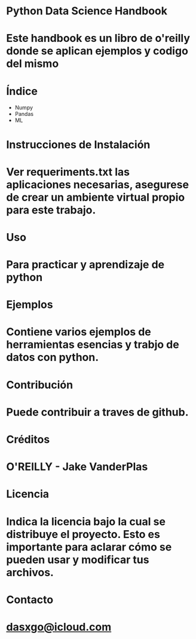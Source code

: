 # Python Data Science Handbook
# Este handbook es un libro de o'reilly donde se aplican ejemplos y codigo del mismo

# Índice

- Numpy
- Pandas
- ML

# Instrucciones de Instalación
# Ver requeriments.txt las aplicaciones necesarias, asegurese de crear un ambiente virtual propio para este trabajo.

# Uso
# Para practicar y aprendizaje de python 

# Ejemplos
# Contiene varios ejemplos de herramientas esencias y trabjo de datos con python. 

# Contribución
# Puede contribuir a traves de github.

# Créditos
# O'REILLY - Jake VanderPlas

# Licencia
# Indica la licencia bajo la cual se distribuye el proyecto. Esto es importante para aclarar cómo se pueden usar y modificar tus archivos.

# Contacto
# dasxgo@icloud.com

